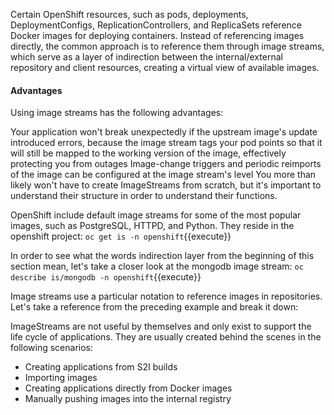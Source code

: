 
Certain OpenShift resources, such as pods, deployments, DeploymentConfigs, ReplicationControllers, and ReplicaSets reference Docker images for deploying containers. Instead of referencing images directly, the common approach is to reference them through image streams, which serve as a layer of indirection between the internal/external repository and client resources, creating a virtual view of available images.

#### Advantages
Using image streams has the following advantages:

Your application won't break unexpectedly if the upstream image's update introduced errors, because the image stream tags your pod points so that it will still be mapped to the working version of the image, effectively protecting you from outages
Image-change triggers and periodic reimports of the image can be configured at the image stream's level
You more than likely won't have to create ImageStreams from scratch, but it's important to understand their structure in order to understand their functions.

OpenShift include default image streams for some of the most popular images, such as PostgreSQL, HTTPD, and Python. They reside in the openshift project:
`oc get is -n openshift`{{execute}}


In order to see what the words indirection layer from the beginning of this section mean, let's take a closer look at the mongodb image stream:
`oc describe is/mongodb -n openshift`{{execute}}


Image streams use a particular notation to reference images in repositories. Let's take a reference from the preceding example and break it down:

ImageStreams are not useful by themselves and only exist to support the life cycle of applications. They are usually created behind the scenes in the following scenarios:

- Creating applications from S2I builds
- Importing images
- Creating applications directly from Docker images
- Manually pushing images into the internal registry
